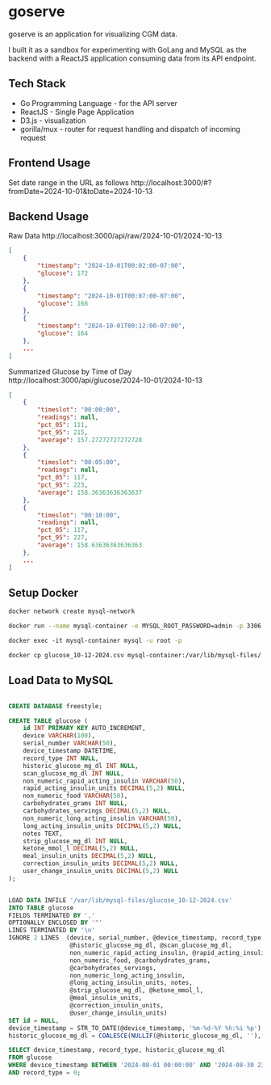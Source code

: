 # goserve

goserve is an application for visualizing CGM data. 

I built it as a sandbox for experimenting with GoLang and MySQL as the backend with a ReactJS application consuming data from its API endpoint.

## Tech Stack
- Go Programming Language - for the API server
- ReactJS - Single Page Application
- D3.js - visualization
- gorilla/mux - router for request handling  and dispatch of incoming request

## Frontend Usage

Set date range in the URL as follows
http://localhost:3000/#?fromDate=2024-10-01&toDate=2024-10-13

## Backend Usage

Raw Data
http://localhost:3000/api/raw/2024-10-01/2024-10-13
```json
[
    {
        "timestamp": "2024-10-01T00:02:00-07:00",
        "glucose": 172
    },
    {
        "timestamp": "2024-10-01T00:07:00-07:00",
        "glucose": 168
    },
    {
        "timestamp": "2024-10-01T00:12:00-07:00",
        "glucose": 164
    },
    ...
]
```


Summarized Glucose by Time of Day
http://localhost:3000/api/glucose/2024-10-01/2024-10-13
```json
[
    {
        "timeslot": "00:00:00",
        "readings": null,
        "pct_05": 111,
        "pct_95": 215,
        "average": 157.27272727272728
    },
    {
        "timeslot": "00:05:00",
        "readings": null,
        "pct_05": 117,
        "pct_95": 223,
        "average": 158.36363636363637
    },
    {
        "timeslot": "00:10:00",
        "readings": null,
        "pct_05": 117,
        "pct_95": 227,
        "average": 158.63636363636363
    },
    ...
]    
```

## Setup Docker
```bash
docker network create mysql-network

docker run --name mysql-container -e MYSQL_ROOT_PASSWORD=admin -p 3306:3306 -d mysql:latest

docker exec -it mysql-container mysql -u root -p

docker cp glucose_10-12-2024.csv mysql-container:/var/lib/mysql-files/
```


## Load Data to MySQL
```sql

CREATE DATABASE freestyle;

CREATE TABLE glucose (
    id INT PRIMARY KEY AUTO_INCREMENT,
    device VARCHAR(100),
    serial_number VARCHAR(50),
    device_timestamp DATETIME,
    record_type INT NULL,
    historic_glucose_mg_dl INT NULL,
    scan_glucose_mg_dl INT NULL,
    non_numeric_rapid_acting_insulin VARCHAR(50),
    rapid_acting_insulin_units DECIMAL(5,2) NULL,
    non_numeric_food VARCHAR(50),
    carbohydrates_grams INT NULL,
    carbohydrates_servings DECIMAL(5,2) NULL,
    non_numeric_long_acting_insulin VARCHAR(50),
    long_acting_insulin_units DECIMAL(5,2) NULL,
    notes TEXT,
    strip_glucose_mg_dl INT NULL,
    ketone_mmol_l DECIMAL(5,2) NULL,
    meal_insulin_units DECIMAL(5,2) NULL,
    correction_insulin_units DECIMAL(5,2) NULL,
    user_change_insulin_units DECIMAL(5,2) NULL
);


LOAD DATA INFILE '/var/lib/mysql-files/glucose_10-12-2024.csv'  
INTO TABLE glucose  
FIELDS TERMINATED BY ','  
OPTIONALLY ENCLOSED BY '"'  
LINES TERMINATED BY '\n'  
IGNORE 2 LINES  (device, serial_number, @device_timestamp, record_type,   
				 @historic_glucose_mg_dl, @scan_glucose_mg_dl,   
				 non_numeric_rapid_acting_insulin, @rapid_acting_insulin_units,   
				 non_numeric_food, @carbohydrates_grams, 
				 @carbohydrates_servings,   
				 non_numeric_long_acting_insulin, 
				 @long_acting_insulin_units, notes,   
				 @strip_glucose_mg_dl, @ketone_mmol_l, 
				 @meal_insulin_units, 
				 @correction_insulin_units,
				 @user_change_insulin_units)  
SET id = NULL, 
device_timestamp = STR_TO_DATE(@device_timestamp, '%m-%d-%Y %h:%i %p'),
historic_glucose_mg_dl = COALESCE(NULLIF(@historic_glucose_mg_dl, ''), 0);

SELECT device_timestamp, record_type, historic_glucose_mg_dl
FROM glucose
WHERE device_timestamp BETWEEN '2024-08-01 00:00:00' AND '2024-08-30 23:59:59'
AND record_type = 0;

```